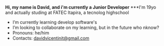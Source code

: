   **Hi, my name is David, and i'm currently a Junior Developer**
  ***I'm 19yo and actually studing at FATEC Itapira, a tecnolog highschool
  

-  I’m currently learning develop software's
-  I’m looking to collaborate on my learning, but in the future who nknow?
-  Pronouns: he/him
-  Contacts: davidvicentinit@gmail.com 
